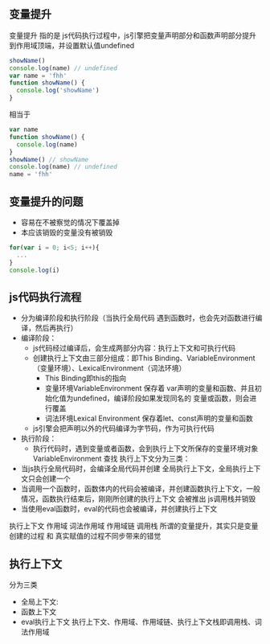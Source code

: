 ## 变量提升
变量提升 指的是 js代码执行过程中，js引擎把变量声明部分和函数声明部分提升到作用域顶端，并设置默认值undefined
```js
showName()
console.log(name) // undefined
var name = 'fhh'
function showName() {
  console.log('showName')
}
```
相当于
```js
var name
function showName() {
  console.log(name)
}
showName() // showName
console.log(name) // undefined
name = 'fhh'
```
## 变量提升的问题
+ 容易在不被察觉的情况下覆盖掉
+ 本应该销毁的变量没有被销毁
```js
for(var i = 0; i<5; i++){
  ...
}
console.log(i)
```
## js代码执行流程
+ 分为编译阶段和执行阶段（当执行全局代码 遇到函数时，也会先对函数进行编译，然后再执行）
+ 编译阶段：
  + js代码经过编译后，会生成两部分内容：执行上下文和可执行代码
  + 创建执行上下文由三部分组成：即This Binding、VariableEnvironment（变量环境）、LexicalEnvironment（词法环境）
    + This Binding即this的指向
    + 变量环境VariableEnvironment 保存着 var声明的变量和函数、并且初始化值为undefined，编译阶段如果发现同名的 变量或函数，则会进行覆盖
    + 词法环境Lexical Environment 保存着let、const声明的变量和函数
  + js引擎会把声明以外的代码编译为字节码，作为可执行代码
+ 执行阶段：
  + 执行代码时，遇到变量或者函数，会到执行上下文所保存的变量环境对象VariableEnvironment 查找
执行上下文分为三类：
+ 当js执行全局代码时，会编译全局代码并创建 全局执行上下文，全局执行上下文只会创建一个
+ 当调用一个函数时，函数体内的代码会被编译，并创建函数执行上下文，一般情况，函数执行结束后，刚刚所创建的执行上下文 会被推出 js调用栈并销毁
+ 当使用eval函数时，eval的代码也会被编译，并创建执行上下文

执行上下文 作用域 词法作用域 作用域链 调用栈
所谓的变量提升，其实只是变量创建的过程 和 真实赋值的过程不同步带来的错觉
## 执行上下文
分为三类
+ 全局上下文: 
+ 函数上下文
+ eval执行上下文
执行上下文、作用域、作用域链、执行上下文栈即调用栈、词法作用域

